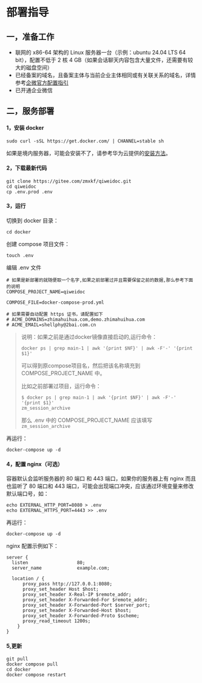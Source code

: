# 部署指导

## 一，准备工作

- 联网的 x86-64 架构的 Linux 服务器一台（示例：ubuntu 24.04 LTS 64 bit），配置不低于 2 核 4 GB（如果会话聊天内容包含大量文件，还需要有较大的磁盘空间）
- 已经备案的域名，且备案主体与当前企业主体相同或有关联关系的域名，详情参考[企微官方配置指引](https://open.work.weixin.qq.com/wwopen/common/readDocument/40754)
- 已开通企业微信
## 二，服务部署

#### 1，安装 docker

```shell
sudo curl -sSL https://get.docker.com/ | CHANNEL=stable sh
```

如果是境内服务器，可能会安装不了，请参考华为云提供的[安装方法](https://mirrors.huaweicloud.com/mirrorDetail/5ea14d84b58d16ef329c5c13?mirrorName=docker-ce&catalog=docker)。

#### 2，下载最新代码

```shell
git clone https://gitee.com/zmxkf/qiweidoc.git
cd qiweidoc
cp .env.prod .env
```

#### 3，运行

切换到 docker 目录：

```shell
cd docker
```

创建 compose 项目文件：

```
touch .env
```

编辑 .env 文件

```shell
# 如果是新部署的就随便取一个名字,如果之前部署过并且需要保留之前的数据,那么参考下面的说明
COMPOSE_PROJECT_NAME=qiweidoc

COMPOSE_FILE=docker-compose-prod.yml

# 如果需要自动配置 https 证书，请配置如下
# ACME_DOMAINS=zhimahuihua.com,demo.zhimahuihua.com
# ACME_EMAIL=shellphy@2bai.com.cn
```

> 说明：如果之前是通过docker镜像直接启动的,运行命令：
> ```
> docker ps | grep main-1 | awk '{print $NF}' | awk -F'-' '{print $1}' 
> ```
> 可以得到原compose项目名，然后把该名称填充到 COMPOSE_PROJECT_NAME 中。
> 
> 比如之前部署过项目，运行命令：
> ```
> $ docker ps | grep main-1 | awk '{print $NF}' | awk -F'-' '{print $1}'
> zm_session_archive
> ```
> 那么 .env 中的 COMPOSE_PROJECT_NAME 应该填写 `zm_session_archive`


再运行：

```shell
docker-compose up -d
```

#### 4，配置 nginx（可选）

容器默认会监听服务器的 80 端口 和 443 端口，如果你的服务器上有 nginx 而且也监听了 80 端口和 443 端口，可能会出现端口冲突，应该通过环境变量来修改默认端口号，如：

```shell
echo EXTERNAL_HTTP_PORT=8080 > .env
echo EXTERNAL_HTTPS_PORT=4443 >> .env
```

再运行：

```shell
docker-compose up -d
```

nginx 配置示例如下：

```nginx
server {
  listen                  80;
  server_name             example.com;

  location / {
      proxy_pass http://127.0.0.1:8080;
      proxy_set_header Host $host;
	  proxy_set_header X-Real-IP $remote_addr;
      proxy_set_header X-Forwarded-For $remote_addr;
      proxy_set_header X-Forwarded-Port $server_port;
      proxy_set_header X-Forwarded-Host $host;
      proxy_set_header X-Forwarded-Proto $scheme;
      proxy_read_timeout 1200s;
    }
}
```

#### 5,更新

```shell
git pull
docker compose pull
cd docker
docker compose restart
```

